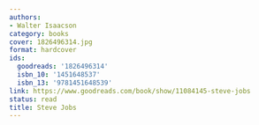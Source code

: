 ```yaml
---
authors:
- Walter Isaacson
category: books
cover: 1826496314.jpg
format: hardcover
ids:
  goodreads: '1826496314'
  isbn_10: '1451648537'
  isbn_13: '9781451648539'
link: https://www.goodreads.com/book/show/11084145-steve-jobs
status: read
title: Steve Jobs
---
```

